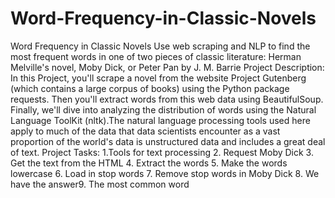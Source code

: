 # Word-Frequency-in-Classic-Novels
Word Frequency in Classic Novels Use web scraping and NLP to find the most frequent words  in one of two pieces of classic literature: Herman Melville's  novel, Moby Dick, or Peter Pan by J. M. Barrie Project Description: In this Project, you'll scrape a novel from the website Project Gutenberg  (which contains a large corpus of books) using the Python package requests.  Then you'll extract words from this web data using BeautifulSoup. Finally,  we'll dive into analyzing the distribution of words using the Natural  Language ToolKit (nltk).The natural language processing tools used here  apply to much of the data that data scientists encounter as a vast proportion  of the world's data is unstructured data and includes a great deal of text.  Project Tasks: 1.Tools for text processing 2. Request Moby Dick 3. Get the text from the HTML 4. Extract the words 5. Make the words lowercase 6. Load in stop words 7. Remove stop words in Moby Dick 8. We have the answer9. The most common word
